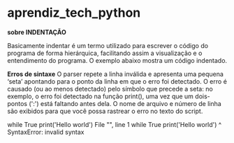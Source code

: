 # aprendiz_tech_python

**sobre INDENTAÇÃO**

Basicamente indentar é um termo utilizado para escrever o código do programa de forma hierárquica, facilitando assim a visualização e o entendimento do programa. O exemplo abaixo mostra um código indentado.


**Erros de sintaxe**
O parser repete a linha inválida e apresenta uma pequena ‘seta’ apontando para o ponto da linha em que o erro foi detectado. O erro é causado (ou ao menos detectado) pelo símbolo que precede a seta: no exemplo, o erro foi detectado na função print(), uma vez que um dois-pontos (':') está faltando antes dela. O nome de arquivo e número de linha são exibidos para que você possa rastrear o erro no texto do script.

while True print('Hello world')
  File "<stdin>", line 1
    while True print('Hello world')
                   ^
SyntaxError: invalid syntax

